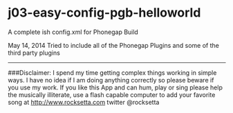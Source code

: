 j03-easy-config-pgb-helloworld
==============================

A complete ish config.xml for Phonegap Build

May 14, 2014 Tried to include all of the Phonegap Plugins and some of the third party plugins









************************************************************************************************************

###Disclaimer: I spend my time getting complex things working in simple ways. I have no idea if I am doing anything correctly so please beware if you use my work. If you like this App and can hum, play or sing please help the musically illiterate, use a flash capable computer to add your favorite song at http://www.rocksetta.com      twitter @rocksetta 
